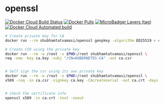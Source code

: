 # openssl

[![Docker Cloud Build Status](https://img.shields.io/docker/cloud/build/shubhamtatvamasi/openssl)](https://hub.docker.com/r/shubhamtatvamasi/openssl)
[![Docker Pulls](https://img.shields.io/docker/pulls/shubhamtatvamasi/openssl)](https://hub.docker.com/r/shubhamtatvamasi/openssl)
[![MicroBadger Layers (tag)](https://img.shields.io/microbadger/layers/shubhamtatvamasi/openssl/latest)](https://hub.docker.com/r/shubhamtatvamasi/openssl)
[![Docker Cloud Automated build](https://img.shields.io/docker/cloud/automated/shubhamtatvamasi/openssl)](https://hub.docker.com/r/shubhamtatvamasi/openssl)


```bash
# Create private key for CA
docker run --rm shubhamtatvamasi/openssl genpkey -algorithm ED25519 > ca.key

# Create CSR using the private key
docker run --rm -w /root -v $PWD:/root shubhamtatvamasi/openssl \
req -new -key ca.key -subj "/CN=KUBERNETES-CA" -out ca.csr


# Self sign the csr using its own private key
docker run --rm -w /root -v $PWD:/root shubhamtatvamasi/openssl \
x509 -req -in ca.csr -signkey ca.key -CAcreateserial -out ca.crt -days 1000


# check the certificate info
openssl x509 -in ca.crt -text -noout
```

